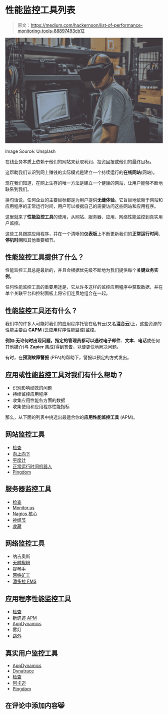 # 性能监控工具列表

> 原文：<https://medium.com/hackernoon/list-of-performance-monitoring-tools-88897493cb12>

![](img/cf71f873789014320c16fb29f78f0f03.png)

Image Source: Unsplash

在线业务本质上依赖于他们的网站来获取利润、投资回报或他们的最终目标。

这帮助我们认识到网上赚钱的实际模式是建立一个持续运行的**在线网站**(网站)。

现在我们知道，在网上生存的唯一方法是建立一个健康的网站，让用户能够不断地联系到我们。

换句话说，任何企业的主要目标都是为用户提供**无缝体验**。它盲目地依赖于网站和应用程序的正常运行时间，用户可以根据自己的需要访问这些网站和应用程序。

这里就来了**性能监控工具**的使用，从网站、服务器、应用、网络性能监控到真实用户监控。

这些工具跟踪应用程序，并在一个清晰的**仪表板**上不断更新我们的**正常运行时间**、**停机时间**和其他重要细节。

## 性能监控工具提供了什么？

性能监控工具总是最新的，并且会根据优先级不断地为我们提供每个**关键业务实例**。

任何性能监控工具的重要用途是，它从许多这样的监控应用程序中获取数据，并在单个关联平台和控制面板上将它们连贯地组合在一起。

## 性能监控工具还有什么？

我们中的许多人可能将我们的应用程序托管在私有云(又名**混合云**)上，这些资源的性能主要由 **CAPM** (云应用程序性能监控)监控。

**例如:**无论何时出现问题，指定的管理员都可以通过**电子邮件**、**文本**、**电话**或任何其他媒介(与 **Zapier** 集成)得到警告，以便更快地解决问题。

有时，在**预测故障警报** (PFA)的帮助下，警报以预定的方式发出。

## 应用或性能监控工具对我们有什么帮助？

*   识别影响绩效的问题
*   持续监控应用程序
*   收集应用性能各方面的数据
*   收集使用和应用程序性能指标

那么，从下面的列表中挑选出最适合你的**应用性能监控工具** (APM)。

## **网站监控工具**

*   [检查](https://www.insping.com/)
*   [向上向下](https://www.google.co.in/url?sa=t&rct=j&q=&esrc=s&source=web&cd=2&cad=rja&uact=8&ved=0ahUKEwic9s39tqDXAhXINo8KHYKsAPQQFggsMAE&url=https%3A%2F%2Fupdown.io%2F&usg=AOvVaw1rGtd0XEQqX40wWxiLpXVb)
*   [平度计](https://www.google.co.in/url?sa=t&rct=j&q=&esrc=s&source=web&cd=1&cad=rja&uact=8&ved=0ahUKEwiapI3wtqDXAhXDLo8KHYZpCFUQFggnMAA&url=https%3A%2F%2Fpingometer.com%2F&usg=AOvVaw3hrdapeSICYDM8nqttqN_j)
*   [正常运行时间机器人](https://www.google.co.in/url?sa=t&rct=j&q=&esrc=s&source=web&cd=1&cad=rja&uact=8&ved=0ahUKEwjv45zotqDXAhXLpI8KHY--CbEQFgguMAA&url=https%3A%2F%2Fuptimerobot.com%2F&usg=AOvVaw1hD4IExGsCbMZNpjEF7mn_)
*   [Pingdom](https://www.google.co.in/url?sa=t&rct=j&q=&esrc=s&source=web&cd=1&cad=rja&uact=8&ved=0ahUKEwigqLLitqDXAhWMsY8KHcbbDP0QFggnMAA&url=https%3A%2F%2Ftools.pingdom.com%2F&usg=AOvVaw3pGkR9wdb5aLnnAzIQ0lVS)

## 服务器监控工具

*   [检查](https://www.insping.com/)
*   [Monitor.us](https://www.monitis.com/free-monitoring-sign-up)
*   [Nagios 核心](https://www.google.co.in/url?sa=t&rct=j&q=&esrc=s&source=web&cd=1&cad=rja&uact=8&ved=0ahUKEwi_vdzKtqDXAhWDro8KHasuAMkQFggnMAA&url=https%3A%2F%2Fwww.nagios.com%2Fsolutions%2Fbandwidth-monitoring%2F&usg=AOvVaw2WmMZ4PrFL4e7mB7ybCyre)
*   [神经节](https://www.google.co.in/url?sa=t&rct=j&q=&esrc=s&source=web&cd=2&cad=rja&uact=8&ved=0ahUKEwiLg5fAtqDXAhXGKo8KHZOHBvwQFgg8MAE&url=http%3A%2F%2Fganglia.sourceforge.net%2F&usg=AOvVaw0MGWK9N3jFEYMUE3X9kpe6)
*   [收藏](https://www.google.co.in/url?sa=t&rct=j&q=&esrc=s&source=web&cd=1&cad=rja&uact=8&ved=0ahUKEwjxhIu5tqDXAhWJOI8KHYscD3MQFggnMAA&url=https%3A%2F%2Fcollectd.org%2F&usg=AOvVaw3gHlofJ33Nrrt7Rsj5wTO5)

## **网络监控工具**

*   纳吉奥斯
*   [无辣椒粉](https://www.google.co.in/url?sa=t&rct=j&q=&esrc=s&source=web&cd=1&cad=rja&uact=8&ved=0ahUKEwjuu_2rtqDXAhUHwI8KHZOzAZ0QFggnMAA&url=http%3A%2F%2Fwww.colasoft.com%2Fcapsa-free%2F&usg=AOvVaw0W7bp0UlF6JVBf_0O-_Hs6)
*   [提琴手](https://www.google.co.in/url?sa=t&rct=j&q=&esrc=s&source=web&cd=1&cad=rja&uact=8&ved=0ahUKEwiNx6OltqDXAhVIto8KHZZdAZwQFggnMAA&url=https%3A%2F%2Fwww.telerik.com%2Ffiddler&usg=AOvVaw1YbjZAC6d-In6jOf4TEw5b)
*   [网络矿工](https://www.google.co.in/url?sa=t&rct=j&q=&esrc=s&source=web&cd=1&cad=rja&uact=8&ved=0ahUKEwiHj7qetqDXAhWJtI8KHcZeCb8QFggnMAA&url=http%3A%2F%2Fwww.netresec.com%2F%3Fpage%3DNetworkMiner&usg=AOvVaw3lsVvlUWmMKXvt9SI6nCxp)
*   [潘多拉 FMS](https://www.google.co.in/url?sa=t&rct=j&q=&esrc=s&source=web&cd=1&cad=rja&uact=8&ved=0ahUKEwinsLOVtqDXAhUJqI8KHf_UBcEQFggnMAA&url=https%3A%2F%2Fpandorafms.com%2F&usg=AOvVaw2XEsv0NR4jG2mGoGhAUoH8)

## 应用程序性能监控工具

*   [检查](https://www.insping.com/)
*   [新遗迹 APM](https://www.google.co.in/url?sa=t&rct=j&q=&esrc=s&source=web&cd=1&cad=rja&uact=8&ved=0ahUKEwjV07iCtqDXAhVHwI8KHRu5BAoQFggrMAA&url=https%3A%2F%2Fnewrelic.com%2Fapplication-monitoring&usg=AOvVaw0hw5xmkfio_M7KoanQ5EfY)
*   [AppDynamics](https://www.google.co.in/url?sa=t&rct=j&q=&esrc=s&source=web&cd=1&cad=rja&uact=8&ved=0ahUKEwj_7e_6taDXAhXLqY8KHflpCrYQFggnMAA&url=https%3A%2F%2Fwww.appdynamics.com%2F&usg=AOvVaw2OZsMW3zncuAbLamMK8HfX)
*   雾灯
*   [跳外](https://www.google.co.in/url?sa=t&rct=j&q=&esrc=s&source=web&cd=1&cad=rja&uact=8&ved=0ahUKEwjg_afotaDXAhXFO48KHQ2kA0YQFggnMAA&url=https%3A%2F%2Fwww.extrahop.com%2F&usg=AOvVaw1WADEHMdyDpPDUp2sjSi5g)

## **真实用户监控工具**

*   [AppDynamics](https://en.wikipedia.org/wiki/AppDynamics)
*   [Dynatrace](https://en.wikipedia.org/wiki/Dynatrace)
*   [检查](https://en.wikipedia.org/wiki/InspectIT)
*   [阿卡迈](https://en.wikipedia.org/wiki/Akamai)
*   [Pingdom](https://tools.pingdom.com/)

## 在评论中添加内容😸